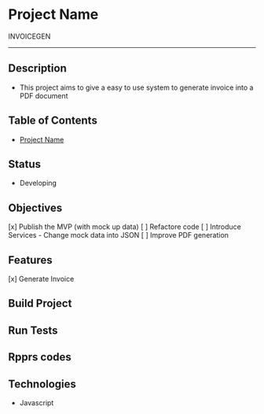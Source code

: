 # Project Name

INVOICEGEN

---

## Description

- This project aims to give a easy to use system to generate invoice into a PDF document

## Table of Contents

- [Project Name](#project-name)

## Status

- Developing

## Objectives

[x] Publish the MVP (with mock up data)
[ ] Refactore code
[ ] Introduce Services
    - Change mock data into JSON
[ ] Improve PDF generation

## Features

[x] Generate Invoice

## Build Project

## Run Tests

## Rpprs codes

## Technologies

- Javascript
